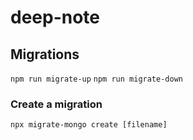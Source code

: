 # deep-note

## Migrations

`npm run migrate-up`
`npm run migrate-down`

### Create a migration

`npx migrate-mongo create [filename]`
